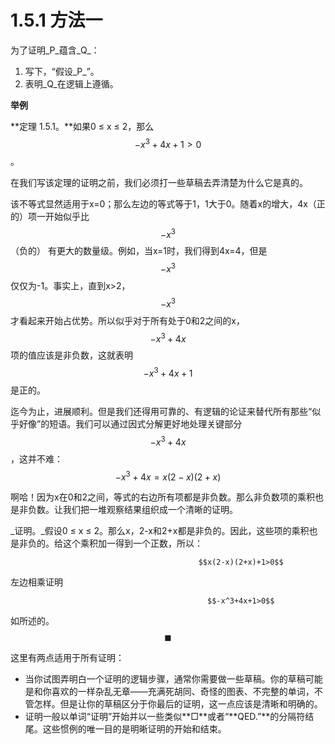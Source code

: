 # 1.5.1 方法一

为了证明_P_蕴含_Q_：

1. 写下，“假设_P_”。
2. 表明_Q_在逻辑上遵循。

**举例**

**定理 1.5.1。**如果0 ≤ x ≤ 2，那么 $$-x^3+4x+1>0$$。

在我们写该定理的证明之前，我们必须打一些草稿去弄清楚为什么它是真的。

该不等式显然适用于x=0；那么左边的等式等于1，1大于0。随着x的增大，4x（正的）项一开始似乎比 $$-x^3$$（负的） 有更大的数量级。例如，当x=1时，我们得到4x=4，但是$$-x^3$$仅仅为-1。事实上，直到x&gt;2，$$-x^3$$才看起来开始占优势。所以似乎对于所有处于0和2之间的x，$$-x^3+4x$$项的值应该是非负数，这就表明$$-x^3+4x+1$$是正的。

迄今为止，进展顺利。但是我们还得用可靠的、有逻辑的论证来替代所有那些“似乎好像”的短语。我们可以通过因式分解更好地处理关键部分$$-x^3+4x$$，这并不难：$$-x^3+4x=x(2-x)(2+x)$$

啊哈！因为x在0和2之间，等式的右边所有项都是非负数。那么非负数项的乘积也是非负数。让我们把一堆观察结果组织成一个清晰的证明。

_证明。_假设0 ≤ x ≤ 2。那么x，2-x和2+x都是非负的。因此，这些项的乘积也是非负的。给这个乘积加一得到一个正数，所以：

                                              $$x(2-x)(2+x)+1>0$$

左边相乘证明

                                                $$-x^3+4x+1>0$$ 

如所述的。                                                                                                              $$\blacksquare$$ 

这里有两点适用于所有证明：

* 当你试图弄明白一个证明的逻辑步骤，通常你需要做一些草稿。你的草稿可能是和你喜欢的一样杂乱无章——充满死胡同、奇怪的图表、不完整的单词，不管怎样。但是让你的草稿区分于你最后的证明，这一点应该是清晰和明确的。
* 证明一般以单词“证明”开始并以一些类似**□**或者“**QED.”**的分隔符结尾。这些惯例的唯一目的是明晰证明的开始和结束。



